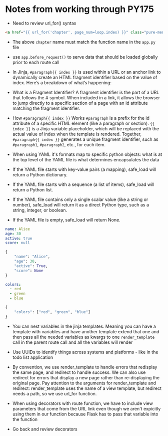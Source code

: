 # Notes from working through PY175

- Need to review url_for() syntax

~~~HTML
<a href="{{ url_for('chapter', page_num=loop.index) }}" class="pure-menu-link">{{ chapter }}</a>
~~~

- The above `chapter` name must match the function name in the `app.py` file

- use `app.before_request()` to serve data that should be loaded globally prior to each route call

- In Jinja, `#paragraph{{ index }}` is used within a URL or an anchor link to dynamically create an HTML fragment identifier based on the value of index. Here’s a breakdown of what’s happening:

- What is a Fragment Identifier?
A fragment identifier is the part of a URL that follows the # symbol. When included in a link, it allows the browser to jump directly to a specific section of a page with an id attribute matching the fragment identifier.

- How `#paragraph{{ index }}` Works
`#paragraph` is a prefix for the id attribute of a specific HTML element (like a paragraph or section).
`{{ index }}` is a Jinja variable placeholder, which will be replaced with the actual value of index when the template is rendered.
Together, `#paragraph{{ index }}` generates a unique fragment identifier, such as `#paragraph1`, `#paragraph2`, etc., for each item.

- When using YAML it's formats map to specific python objects: what is at the top level of the YAML file is what determines encapsulates the data
- If the YAML file starts with key-value pairs (a mapping), safe_load will return a Python dictionary.
- If the YAML file starts with a sequence (a list of items), safe_load will return a Python list.
- If the YAML file contains only a single scalar value (like a string or number), safe_load will return it as a direct Python type, such as a string, integer, or boolean.
- If the YAML file is empty, safe_load will return None.

~~~YAML
name: Alice
age: 30
active: true
score: null
~~~

~~~Python
{
    "name": "Alice",
    "age": 30,
    "active": True,
    "score": None
}
~~~

~~~YAML
colors:
  - red
  - green
  - blue
~~~

~~~Python
{
    "colors": ["red", "green", "blue"]
}
~~~

- You can nest variables in the jinja templates. Meaning you can have a template with variables and have another template extend that one and then pass all the needed variables as kwargs to one `render_template` call in the parent route call and all the variables will render

- Use UUIDs to identify things across systems and platforms - like in the todo list application

- By convention, we use render_template to handle errors that redisplay the same page, and redirect to handle success. We can also use redirect for errors that display a new page rather than re-displaying the original page. Pay attention to the arguments for render_template and redirect: render_template uses the name of a view template, but redirect needs a path, so we use url_for function.

- When using decorators with route function, we have to include view parameters that come from the URL link even though we aren't expicitly using them in our function because Flask has to pass that variable into the function

- Go back and review decorators
